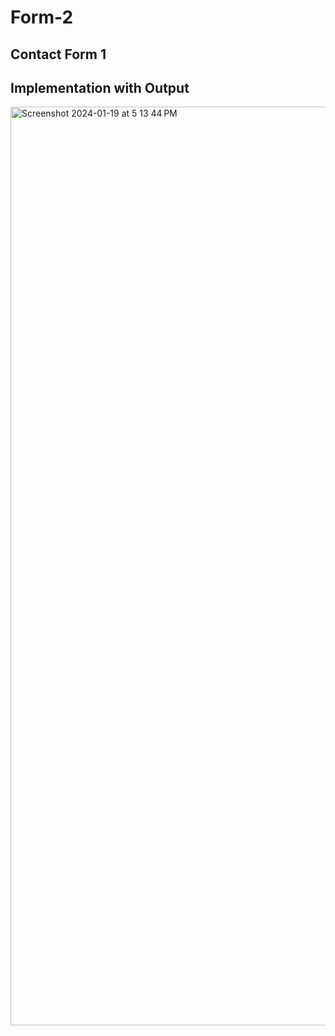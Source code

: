 # Form-2
Contact Form 1
----------------------------
Implementation with Output
----------------------------

<img width="1470" alt="Screenshot 2024-01-19 at 5 13 44 PM" src="https://github.com/Kaushikwagh/Form-2/assets/142978390/e05fbdfa-a063-4449-98b2-0f5f562e4733">

